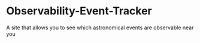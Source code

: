 # Observability-Event-Tracker
A site that allows you to see which astronomical events are observable near you
